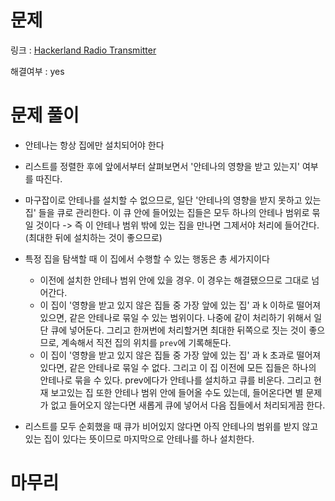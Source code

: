 # 문제
링크 : [Hackerland Radio Transmitter](https://www.hackerrank.com/challenges/one-month-preparation-kit-hackerland-radio-transmitters/problem?h_l=interview&isFullScreen=false&playlist_slugs%5B%5D=preparation-kits&playlist_slugs%5B%5D=one-month-preparation-kit&playlist_slugs%5B%5D=one-month-week-four)

해결여부 : yes

# 문제 풀이
- 안테나는 항상 집에만 설치되어야 한다
- 리스트를 정렬한 후에 앞에서부터 살펴보면서 '안테나의 영향을 받고 있는지' 여부를 따진다.
- 마구잡이로 안테나를 설치할 수 없으므로, 일단 '안테나의 영향을 받지 못하고 있는 집' 들을 큐로 관리한다. 이 큐 안에 들어있는 집들은 모두 하나의 안테나 범위로 묶일 것이다 -> 즉 이 안테나 범위 밖에 있는 집을 만나면 그제서야 처리에 들어간다. (최대한 뒤에 설치하는 것이 좋으므로)

- 특정 집을 탐색할 때 이 집에서 수행할 수 있는 행동은 총 세가지이다
    - 이전에 설치한 안테나 범위 안에 있을 경우. 이 경우는 해결됐으므로 그대로 넘어간다.
    - 이 집이 '영향을 받고 있지 않은 집들 중 가장 앞에 있는 집' 과 k 이하로 떨어져 있으면, 같은 안테나로 묶일 수 있는 범위이다. 나중에 같이 처리하기 위해서 일단 큐에 넣어둔다. 그리고 한꺼번에 처리할거면 최대한 뒤쪽으로 짓는 것이 좋으므로, 계속해서 직전 집의 위치를 `prev`에 기록해둔다.
    - 이 집이 '영향을 받고 있지 않은 집들 중 가장 앞에 있는 집' 과 k 초과로 떨어져 있다면, 같은 안테나로 묶일 수 없다. 그리고 이 집 이전에 모든 집들은 하나의 안테나로 묶을 수 있다. prev에다가 안테나를 설치하고 큐를 비운다. 그리고 현재 보고있는 집 또한 안테나 범위 안에 들어올 수도 있는데, 들어온다면 별 문제가 없고 들어오지 않는다면 새롭게 큐에 넣어서 다음 집들에서 처리되게끔 한다.
- 리스트를 모두 순회했을 때 큐가 비어있지 않다면 아직 안테나의 범위를 받지 않고 있는 집이 있다는 뜻이므로 마지막으로 안테나를 하나 설치한다. 


# 마무리